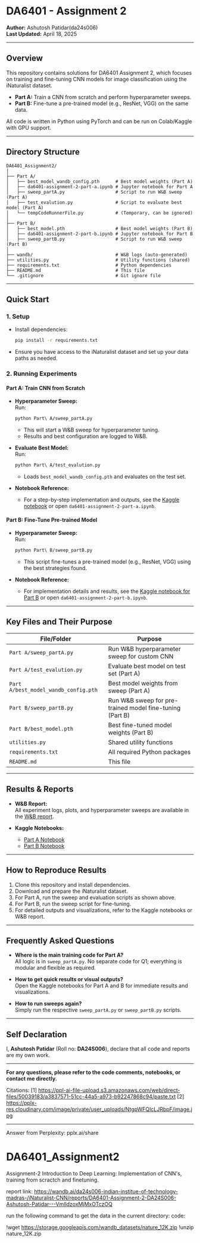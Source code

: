 



# DA6401 - Assignment 2  
**Author:** Ashutosh Patidar(da24s006)  
**Last Updated:** April 18, 2025

---

## Overview

This repository contains solutions for DA6401 Assignment 2, which focuses on training and fine-tuning CNN models for image classification using the iNaturalist dataset.  
- **Part A:** Train a CNN from scratch and perform hyperparameter sweeps.
- **Part B:** Fine-tune a pre-trained model (e.g., ResNet, VGG) on the same data.

All code is written in Python using PyTorch and can be run on Colab/Kaggle with GPU support.

---

## Directory Structure

```plaintext
DA6401_Assignment2/
│
├── Part A/
│   ├── best_model_wandb_config.pth      # Best model weights (Part A)
│   ├── da6401-assignment-2-part-a.ipynb # Jupyter notebook for Part A
│   ├── sweep_partA.py                   # Script to run W&B sweep (Part A)
│   ├── test_evalution.py                # Script to evaluate best model (Part A)
│   └── tempCodeRunnerFile.py            # (Temporary, can be ignored)
│
├── Part B/
│   ├── best_model.pth                   # Best model weights (Part B)
│   ├── da6401-assignment-2-part-b.ipynb # Jupyter notebook for Part B
│   ├── sweep_partB.py                   # Script to run W&B sweep (Part B)
│
├── wandb/                               # W&B logs (auto-generated)
├── utilities.py                         # Utility functions (shared)
├── requirements.txt                     # Python dependencies
├── README.md                            # This file
└── .gitignore                           # Git ignore file
```

---

## Quick Start

### 1. **Setup**

- Install dependencies:
  ```bash
  pip install -r requirements.txt
  ```
- Ensure you have access to the iNaturalist dataset and set up your data paths as needed.

### 2. **Running Experiments**

#### **Part A: Train CNN from Scratch**
- **Hyperparameter Sweep:**  
  Run:
  ```bash
  python Part\ A/sweep_partA.py
  ```
  - This will start a W&B sweep for hyperparameter tuning.
  - Results and best configuration are logged to W&B.

- **Evaluate Best Model:**  
  Run:
  ```bash
  python Part\ A/test_evalution.py
  ```
  - Loads `best_model_wandb_config.pth` and evaluates on the test set.

- **Notebook Reference:**  
  - For a step-by-step implementation and outputs, see the [Kaggle notebook](https://www.kaggle.com/code/asu2304/da6401-assignment-2-part-a?scriptVersionId=234542588) or open `da6401-assignment-2-part-a.ipynb`.

#### **Part B: Fine-Tune Pre-trained Model**
- **Hyperparameter Sweep:**  
  Run:
  ```bash
  python Part\ B/sweep_partB.py
  ```
  - This script fine-tunes a pre-trained model (e.g., ResNet, VGG) using the best strategies found.

- **Notebook Reference:**  
  - For implementation details and results, see the [Kaggle notebook for Part B](https://www.kaggle.com/code/asu2304/da6401-assignment-2-part-b#8.-Evaluate-Best-Model-on-Test-Set) or open `da6401-assignment-2-part-b.ipynb`.

---

## Key Files and Their Purpose

| File/Folder                       | Purpose                                                      |
|-----------------------------------|--------------------------------------------------------------|
| `Part A/sweep_partA.py`           | Run W&B hyperparameter sweep for custom CNN                  |
| `Part A/test_evalution.py`        | Evaluate best model on test set (Part A)                     |
| `Part A/best_model_wandb_config.pth` | Best model weights from sweep (Part A)                   |
| `Part B/sweep_partB.py`           | Run W&B sweep for pre-trained model fine-tuning (Part B)     |
| `Part B/best_model.pth`           | Best fine-tuned model weights (Part B)                       |
| `utilities.py`                    | Shared utility functions                                     |
| `requirements.txt`                | All required Python packages                                 |
| `README.md`                       | This file                                                    |

---

## Results & Reports

- **W&B Report:**  
  All experiment logs, plots, and hyperparameter sweeps are available in the [W&B report](https://api.wandb.ai/links/da24s006-indian-institue-of-technology-madras-/ik3lomie).

- **Kaggle Notebooks:**  
  - [Part A Notebook](https://www.kaggle.com/code/asu2304/da6401-assignment-2-part-a?scriptVersionId=234542588)
  - [Part B Notebook](https://www.kaggle.com/code/asu2304/da6401-assignment-2-part-b#8.-Evaluate-Best-Model-on-Test-Set)

---

## How to Reproduce Results

1. Clone this repository and install dependencies.
2. Download and prepare the iNaturalist dataset.
3. For Part A, run the sweep and evaluation scripts as shown above.
4. For Part B, run the sweep script for fine-tuning.
5. For detailed outputs and visualizations, refer to the Kaggle notebooks or W&B report.

---

## Frequently Asked Questions

- **Where is the main training code for Part A?**  
  All logic is in `sweep_partA.py`. No separate code for Q1; everything is modular and flexible as required.

- **How to get quick results or visual outputs?**  
  Open the Kaggle notebooks for Part A and B for immediate results and visualizations.

- **How to run sweeps again?**  
  Simply run the respective `sweep_partA.py` or `sweep_partB.py` scripts.

---

## Self Declaration

I, **Ashutosh Patidar** (Roll no: **DA24S006**), declare that all code and reports are my own work.

---

**For any questions, please refer to the code comments, notebooks, or contact me directly.**

Citations:
[1] https://ppl-ai-file-upload.s3.amazonaws.com/web/direct-files/50039183/a3837571-51cc-44a5-a973-b92247868c94/paste.txt
[2] https://pplx-res.cloudinary.com/image/private/user_uploads/NtgpWFQIcLJRbpF/image.jpg

---
Answer from Perplexity: pplx.ai/share



























# DA6401_Assignment2
Assignment-2 Introduction to Deep Learning: Implementation of CNN's, training from scractch and finetuning.

report link: https://wandb.ai/da24s006-indian-institue-of-technology-madras-/iNaturalist-CNN/reports/DA6401-Assignment-2-DA24S006-Ashutosh-Patidar---VmlldzoxMjMxOTczOQ


run the following command to get the data in the current directory: code: 

!wget https://storage.googleapis.com/wandb_datasets/nature_12K.zip
!unzip nature_12K.zip
